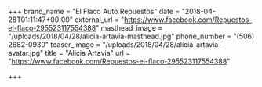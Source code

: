 +++
brand_name = "El Flaco Auto Repuestos"
date = "2018-04-28T01:11:47+00:00"
external_url = "https://www.facebook.com/Repuestos-el-flaco-295523117554388"
masthead_image = "/uploads/2018/04/28/alicia-artavia-masthead.jpg"
phone_number = "(506) 2682-0930"
teaser_image = "/uploads/2018/04/28/alicia-artavia-avatar.jpg"
title = "Alicia Artavia"
url = "https://www.facebook.com/Repuestos-el-flaco-295523117554388"

+++
